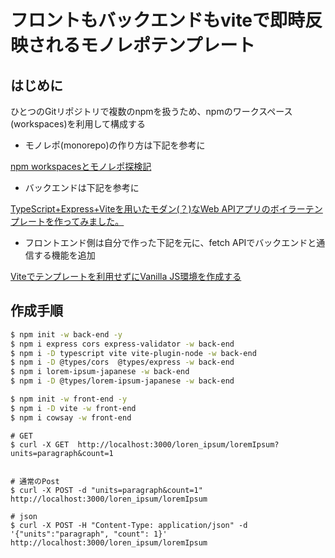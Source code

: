# フロントもバックエンドもviteで即時反映されるモノレポテンプレート

## はじめに

ひとつのGitリポジトリで複数のnpmを扱うため、npmのワークスペース (workspaces)を利用して構成する

* モノレポ(monorepo)の作り方は下記を参考に

[npm workspacesとモノレポ探検記](https://zenn.dev/suin/scraps/20896e54419069)

* バックエンドは下記を参考に

[TypeScript+Express+Viteを用いたモダン(？)なWeb APIアプリのボイラーテンプレートを作ってみました。](https://www.neko3cs.net/entry/express-ts-with-vite-template)

* フロントエンド側は自分で作った下記を元に、fetch APIでバックエンドと通信する機能を追加

[Viteでテンプレートを利用せずにVanilla JS環境を作成する](https://qiita.com/murasuke/items/67079163deb2a682d7d0)


## 作成手順

```bash
$ npm init -w back-end -y
$ npm i express cors express-validator -w back-end
$ npm i -D typescript vite vite-plugin-node -w back-end
$ npm i -D @types/cors  @types/express -w back-end
$ npm i lorem-ipsum-japanese -w back-end
$ npm i -D @types/lorem-ipsum-japanese -w back-end
```

```bash
$ npm init -w front-end -y
$ npm i -D vite -w front-end
$ npm i cowsay -w front-end
```


```
# GET
$ curl -X GET  http://localhost:3000/loren_ipsum/loremIpsum?units=paragraph&count=1


# 通常のPost
$ curl -X POST -d "units=paragraph&count=1" http://localhost:3000/loren_ipsum/loremIpsum

# json
$ curl -X POST -H "Content-Type: application/json" -d '{"units":"paragraph", "count": 1}' http://localhost:3000/loren_ipsum/loremIpsum
```

